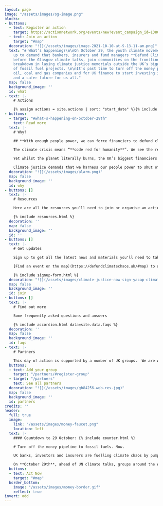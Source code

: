 ```yaml
---
layout: page
image: "/assets/images/og-image.png"
blocks:
- buttons:
  - text: Register an action
    target: https://actionnetwork.org/events/new?event_campaign_id=13806
  - text: Join an action
    target: "#map"
  decoration: "![](/assets/images/image-2021-10-10-at-9-13-11-am.png)"
  text: "# What’s happening?\n\nOn October 29, the youth climate movement is rising
    up to demand that bankers, insurers and fund managers **Defund Climate Chaos**.\n\nJust
    before the Glasgow climate talks, join communities on the frontlines of climate
    breakdown in laying climate justice memorials outside the UK’s biggest funders
    of fossil fuel projects. \n\nIt’s past time to turn off the money pipeline to
    oil, coal and gas companies and for UK finance to start investing in climate justice
    and a safer future for us all."
  map: false
  background_image: ''
  id: what
- text: |-
    # Actions

    {% assign actions = site.actions | sort: "start_date" %}{% include timeline.html data=actions %}
- buttons:
  - target: "#what-s-happening-on-october-29th"
    text: Read more
  text: |-
    # Why?

    ## **With enough people power, we can force financiers to defund climate chaos. Join us.**

    The climate crisis means “**code red for humanity**”. We see the reality raging around us with floods, wildfires and storms every day.

    Yet whilst the planet literally burns, the UK’s biggest financiers keep pouring billions of pounds each year into fuelling the fire. **Barclays, HSBC, Lloyds of London** to name just a few - they still fund fossil fuels.

    Climate justice demands that we harness our people power to shut off the money pipeline to oil, coal and gas immediately.
  decoration: "![](/assets/images/alarm.png)"
  map: false
  background_image: ''
  id: why
- buttons: []
  text: |-
    # Resources

    Here are all the resources you’ll need to join or organise an action of your own to #DefundClimateChaos on October 29 (and beyond!):

    {% include resources.html %}
  decoration: ''
  map: false
  background_image: ''
  id: ''
- buttons: []
  text: |-
    # Get updates

    Sign up to get all the latest news and materials you'll need to take action on October 29.

    [Find an event on the map](https://defundclimatechaos.uk/#map) to attend near you or [sign up to host your own event](https://actionnetwork.org/events/04aef390f9ed2e182154029889a339e3e6b27d36/edit).

    {% include signup-form.html %}
  decoration: "![](/assets/images/climate-justice-now-sign-yacap-climate-strike-2020.png)"
  map: false
  background_image: ''
  id: join
- buttons: []
  text: |-
    # Find out more

    Some frequently asked questions and answers

    {% include accordion.html data=site.data.faqs %}
  decoration: ''
  map: false
  background_image: ''
  id: faqs
- text: |-
    # Partners

    This day of action is supported by a number of UK groups.  We are working closely with allied networks all around the world as part of the [Defund Climate Chaos global day of action](http://defundclimatechaos.org).
  buttons:
  - text: Add your group
    target: "/partners/#register-group"
  - target: "/partners"
    text: See all partners
  decoration: "![](/assets/images/gb84256-web-res.jpg)"
  map: false
  background_image: ''
  id: partners
credits: ''
header:
  full: true
  image:
    link: "/assets/images/money-faucet.png"
    location: left
  text: |-
    #### Countdown to 29 October: {% include counter.html %}

    # Turn off the money pipeline to fossil fuels. Now.

    UK banks, investors and insurers are fuelling climate chaos by pumping billions of pounds into fossil fuels each year.

    On **October 29th**, ahead of UN climate talks, groups around the world are rising up to demand that governments and corporations **#DefundClimateChaos**.
  buttons:
  - text: Act Now
    target: "#map"
  border_bottom:
    image: "/assets/images/money-border.gif"
    reflect: true
invert: odd
---
```

